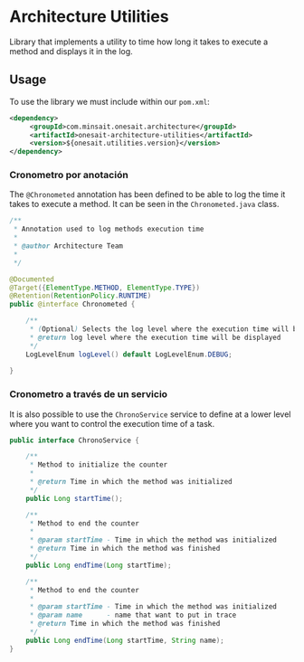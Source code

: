 # Architecture Utilities

Library that implements a utility to time how long it takes to execute a method and displays it in the log.

## Usage

To use the library we must include within our `pom.xml`:

```xml
<dependency>
     <groupId>com.minsait.onesait.architecture</groupId>
     <artifactId>onesait-architecture-utilities</artifactId>
     <version>${onesait.utilities.version}</version>
</dependency>
```

### Cronometro por anotación

The `@Chronometed` annotation has been defined to be able to log the time it takes to execute a method. It can be seen in the `Chronometed.java` class.

```java
/**
 * Annotation used to log methods execution time
 * 
 * @author Architecture Team
 *
 */

@Documented
@Target({ElementType.METHOD, ElementType.TYPE})
@Retention(RetentionPolicy.RUNTIME)
public @interface Chronometed {

    /**
     * (Optional) Selects the log level where the execution time will be displayed
     * @return log level where the execution time will be displayed
     */
    LogLevelEnum logLevel() default LogLevelEnum.DEBUG;
	
}
```

### Cronometro a través de un servicio

It is also possible to use the `ChronoService` service to define at a lower level where you want to control the execution time of a task.

```java
public interface ChronoService {

	/**
	 * Method to initialize the counter
	 * 
	 * @return Time in which the method was initialized
	 */
	public Long startTime();

	/**
	 * Method to end the counter
	 * 
	 * @param startTime - Time in which the method was initialized
	 * @return Time in which the method was finished
	 */
	public Long endTime(Long startTime);

	/**
	 * Method to end the counter
	 * 
	 * @param startTime - Time in which the method was initialized
	 * @param name      - name that want to put in trace
	 * @return Time in which the method was finished
	 */
	public Long endTime(Long startTime, String name);
}
```
